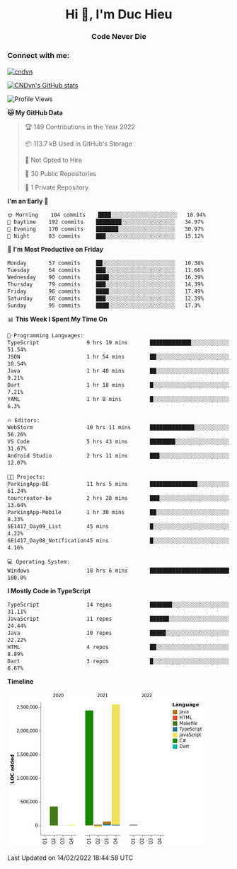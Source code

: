 <h1 align="center">Hi 👋, I'm Duc Hieu</h1>
<h3 align="center">Code Never Die</h3>

<h3 align="left">Connect with me:</h3>
<p align="left">
<a href="https://linkedin.com/in/cndvn" target="blank"><img align="center" src="https://img.shields.io/badge/LinkedIn-0077B5?style=for-the-badge&logo=linkedin&logoColor=white" alt="cndvn"/></a>
<!--
<a href="https://fb.com/cnd.duchieu" target="blank"><img align="center" src="https://img.shields.io/badge/Facebook-1877F2?style=for-the-badge&logo=facebook&logoColor=white" alt="cnd.duchieu"/></a>
 -->
</p>

[![CNDvn's GitHub stats](https://github-readme-stats.vercel.app/api?username=cndvn)](https://github.com/anuraghazra/github-readme-stats)

<!--START_SECTION:waka-->
![Profile Views](http://img.shields.io/badge/Profile%20Views-3-blue)

**🐱 My GitHub Data** 

> 🏆 149 Contributions in the Year 2022
 > 
> 📦 113.7 kB Used in GitHub's Storage 
 > 
> 🚫 Not Opted to Hire
 > 
> 📜 30 Public Repositories 
 > 
> 🔑 1 Private Repository 
 > 
**I'm an Early 🐤** 

```text
🌞 Morning    104 commits    ████░░░░░░░░░░░░░░░░░░░░░   18.94% 
🌆 Daytime    192 commits    ████████░░░░░░░░░░░░░░░░░   34.97% 
🌃 Evening    170 commits    ███████░░░░░░░░░░░░░░░░░░   30.97% 
🌙 Night      83 commits     ███░░░░░░░░░░░░░░░░░░░░░░   15.12%

```
📅 **I'm Most Productive on Friday** 

```text
Monday       57 commits     ██░░░░░░░░░░░░░░░░░░░░░░░   10.38% 
Tuesday      64 commits     ███░░░░░░░░░░░░░░░░░░░░░░   11.66% 
Wednesday    90 commits     ████░░░░░░░░░░░░░░░░░░░░░   16.39% 
Thursday     79 commits     ███░░░░░░░░░░░░░░░░░░░░░░   14.39% 
Friday       96 commits     ████░░░░░░░░░░░░░░░░░░░░░   17.49% 
Saturday     68 commits     ███░░░░░░░░░░░░░░░░░░░░░░   12.39% 
Sunday       95 commits     ████░░░░░░░░░░░░░░░░░░░░░   17.3%

```


📊 **This Week I Spent My Time On** 

```text
💬 Programming Languages: 
TypeScript               9 hrs 19 mins       █████████████░░░░░░░░░░░░   51.54% 
JSON                     1 hr 54 mins        ██░░░░░░░░░░░░░░░░░░░░░░░   10.54% 
Java                     1 hr 40 mins        ██░░░░░░░░░░░░░░░░░░░░░░░   9.21% 
Dart                     1 hr 18 mins        █░░░░░░░░░░░░░░░░░░░░░░░░   7.21% 
YAML                     1 hr 8 mins         █░░░░░░░░░░░░░░░░░░░░░░░░   6.3%

🔥 Editors: 
WebStorm                 10 hrs 11 mins      ██████████████░░░░░░░░░░░   56.26% 
VS Code                  5 hrs 43 mins       ████████░░░░░░░░░░░░░░░░░   31.67% 
Android Studio           2 hrs 11 mins       ███░░░░░░░░░░░░░░░░░░░░░░   12.07%

🐱‍💻 Projects: 
ParkingApp-BE            11 hrs 5 mins       ███████████████░░░░░░░░░░   61.24% 
tourcreator-be           2 hrs 28 mins       ███░░░░░░░░░░░░░░░░░░░░░░   13.64% 
ParkingApp-Mobile        1 hr 30 mins        ██░░░░░░░░░░░░░░░░░░░░░░░   8.33% 
SE1417_Day09_List        45 mins             █░░░░░░░░░░░░░░░░░░░░░░░░   4.22% 
SE1417_Day08_Notification45 mins             █░░░░░░░░░░░░░░░░░░░░░░░░   4.16%

💻 Operating System: 
Windows                  18 hrs 6 mins       █████████████████████████   100.0%

```

**I Mostly Code in TypeScript** 

```text
TypeScript               14 repos            ███████░░░░░░░░░░░░░░░░░░   31.11% 
JavaScript               11 repos            ██████░░░░░░░░░░░░░░░░░░░   24.44% 
Java                     10 repos            █████░░░░░░░░░░░░░░░░░░░░   22.22% 
HTML                     4 repos             ██░░░░░░░░░░░░░░░░░░░░░░░   8.89% 
Dart                     3 repos             █░░░░░░░░░░░░░░░░░░░░░░░░   6.67%

```


**Timeline**

![Chart not found](https://raw.githubusercontent.com/CNDvn/CNDvn/main/charts/bar_graph.png) 


 Last Updated on 14/02/2022 18:44:58 UTC
<!--END_SECTION:waka-->
